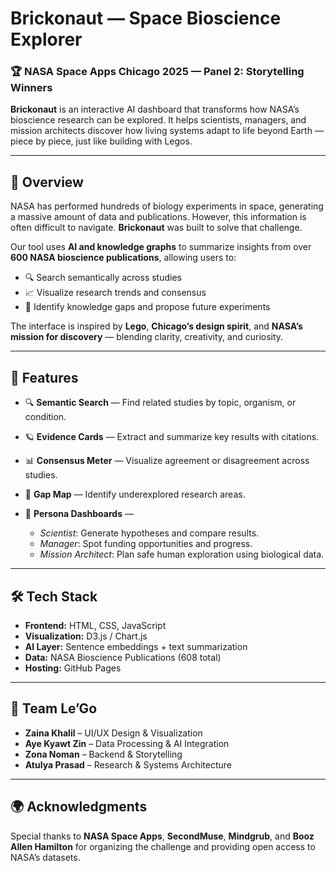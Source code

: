 
# Brickonaut — Space Bioscience Explorer

### 🏆 NASA Space Apps Chicago 2025 — Panel 2: Storytelling Winners

**Brickonaut** is an interactive AI dashboard that transforms how NASA’s bioscience research can be explored. It helps scientists, managers, and mission architects discover how living systems adapt to life beyond Earth — piece by piece, just like building with Legos.

---

## 🌌 Overview

NASA has performed hundreds of biology experiments in space, generating a massive amount of data and publications. However, this information is often difficult to navigate. **Brickonaut** was built to solve that challenge.

Our tool uses **AI and knowledge graphs** to summarize insights from over **600 NASA bioscience publications**, allowing users to:

* 🔍 Search semantically across studies
* 📈 Visualize research trends and consensus
* 🧠 Identify knowledge gaps and propose future experiments

The interface is inspired by **Lego**, **Chicago’s design spirit**, and **NASA’s mission for discovery** — blending clarity, creativity, and curiosity.

---

## 🧠 Features

* 🔍 **Semantic Search** — Find related studies by topic, organism, or condition.
* 🪐 **Evidence Cards** — Extract and summarize key results with citations.
* 📊 **Consensus Meter** — Visualize agreement or disagreement across studies.
* 🌱 **Gap Map** — Identify underexplored research areas.
* 🧭 **Persona Dashboards** —

  * *Scientist*: Generate hypotheses and compare results.
  * *Manager*: Spot funding opportunities and progress.
  * *Mission Architect*: Plan safe human exploration using biological data.

---

## 🛠️ Tech Stack

* **Frontend:** HTML, CSS, JavaScript
* **Visualization:** D3.js / Chart.js
* **AI Layer:** Sentence embeddings + text summarization
* **Data:** NASA Bioscience Publications (608 total)
* **Hosting:** GitHub Pages

---

## 🧩 Team Le’Go

* **Zaina Khalil** – UI/UX Design & Visualization
* **Aye Kyawt Zin** – Data Processing & AI Integration
* **Zona Noman** – Backend & Storytelling
* **Atulya Prasad** – Research & Systems Architecture

---

## 🌍 Acknowledgments

Special thanks to **NASA Space Apps**, **SecondMuse**, **Mindgrub**, and **Booz Allen Hamilton** for organizing the challenge and providing open access to NASA’s datasets.

